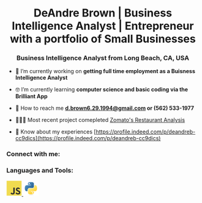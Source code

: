 <h1 align="center">DeAndre Brown | Business Intelligence Analyst | Entrepreneur with a portfolio of Small Businesses</h1>
<h3 align="center">Business Intelligence Analyst from Long Beach, CA, USA</h3>

- 🔭 I’m currently working on **getting full time employment as a Buisness Intelligence Analyst**

- 🤓 I’m currently learning **computer science and basic coding via the Brilliant App**

- 📲 How to reach me **d.brown6.29.1994@gmail.com or (562) 533-1977**

- 👨🏿‍💻 Most recent project comepleted [Zomato's Restaurant Analysis](https://public.tableau.com/views/FinalProjectZomatoRestaurantAnalysis1stRevision/TableofContentsTheoriesAbstractIntroductionMethod?:language=en-US&publish=yes&:display_count=n&:origin=viz_share_link) 

- 📄 Know about my experiences [https://profile.indeed.com/p/deandreb-cc9dics](https://profile.indeed.com/p/deandreb-cc9dics)

<h3 align="left">Connect with me:</h3>
<p align="left">
</p>

<h3 align="left">Languages and Tools:</h3>
<p align="left"> <a href="https://developer.mozilla.org/en-US/docs/Web/JavaScript" target="_blank" rel="noreferrer"> <img src="https://raw.githubusercontent.com/devicons/devicon/master/icons/javascript/javascript-original.svg" alt="javascript" width="40" height="40"/> </a> <a href="https://www.python.org" target="_blank" rel="noreferrer"> <img src="https://raw.githubusercontent.com/devicons/devicon/master/icons/python/python-original.svg" alt="python" width="40" height="40"/> </a> </p>
